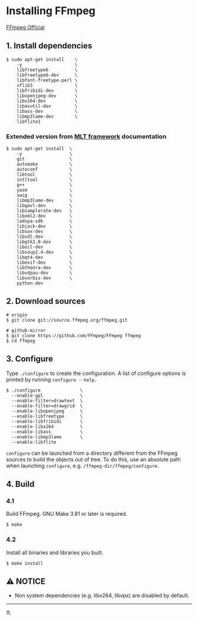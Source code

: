 # Installing FFmpeg #

[FFmpeg Official](http://ffmpeg.org)

## 1. Install dependencies ##

```shell
$ sudo apt-get install    \
    -y                    \
    libfreetype6          \
    libfreetype6-dev      \
    libfont-freetype-perl \
    vflib3                \
    libfribidi-dev        \
    libopenjpeg-dev       \
    libx264-dev           \
    libavutil-dev         \
    libass-dev            \
    libmp3lame-dev        \
    libflite1
```

### Extended version from [MLT framework](https://www.mltframework.org/docs/buildscripts/) documentation ###

```shell
$ sudo apt-get install  \
    -y                  \
    git                 \
    automake            \
    autoconf            \
    libtool             \
    intltool            \
    g++                 \
    yasm                \
    swig                \
    libmp3lame-dev      \
    libgavl-dev         \
    libsamplerate-dev   \
    libxml2-dev         \
    ladspa-sdk          \
    libjack-dev         \
    libsox-dev          \
    libsdl-dev          \
    libgtk2.0-dev       \
    liboil-dev          \
    libsoup2.4-dev      \
    libqt4-dev          \
    libexif-dev         \
    libtheora-dev       \
    libvdpau-dev        \
    libvorbis-dev       \
    python-dev
```

## 2. Download sources ##

```shell
# origin
$ git clone git://source.ffmpeg.org/ffmpeg.git

# github-mirror
$ git clone https://github.com/FFmpeg/FFmpeg ffmpeg
$ cd ffmpeg
```

## 3. Configure ##

Type `./configure` to create the configuration. A list of configure
options is printed by running `configure --help`.

```shell
$ ./configure               \
  --enable-gpl              \
  --enable-filter=drawtext  \
  --enable-filter=drawgrid  \
  --enable-libopenjpeg      \
  --enable-libfreetype      \
  --enable-libfribidi       \
  --enable-libx264          \
  --enable-libass           \
  --enable-libmp3lame       \
  --enable-libflite
```

`configure` can be launched from a directory different from the FFmpeg
sources to build the objects out of tree. To do this, use an absolute
path when launching `configure`, e.g. `/ffmpeg-dir/ffmpeg/configure`.

## 4. Build ##

### 4.1 ###

Build FFmpeg. GNU Make 3.81 or later is required.

```shell
$ make
```

### 4.2 ###

Install all binaries and libraries you built.

```shell
$ make install
```

## :warning: NOTICE ##

- Non system dependencies (e.g. libx264, libvpx) are disabled by default.

---

:scorpius:
